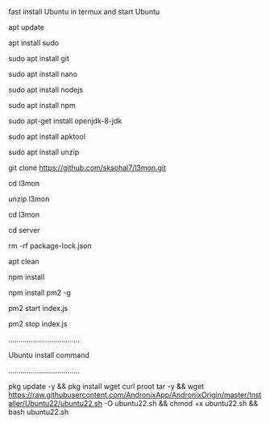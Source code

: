 fast install Ubuntu in termux and start Ubuntu

apt update

apt install sudo

sudo apt install git

sudo apt install nano

sudo apt install nodejs

sudo apt install npm

sudo apt-get install openjdk-8-jdk

sudo apt install apktool

sudo apt install unzip

git clone https://github.com/sksohal7/l3mon.git

cd l3mon

unzip l3mon

cd l3mon

cd server

rm -rf package-lock.json

apt clean

npm install

npm install pm2 -g

pm2 start index.js

pm2 stop index.js

...................................

Ubuntu install command 

...................................



pkg update -y && pkg install wget curl proot tar -y && wget https://raw.githubusercontent.com/AndronixApp/AndronixOrigin/master/Installer/Ubuntu22/ubuntu22.sh -O ubuntu22.sh && chmod +x ubuntu22.sh && bash ubuntu22.sh


